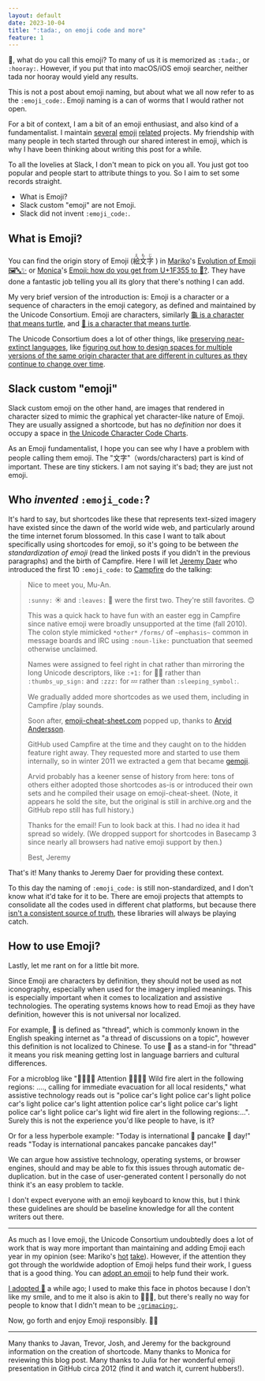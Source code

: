 ```yaml
---
layout: default
date: 2023-10-04
title: ":tada:, on emoji code and more"
feature: 1
---
```


🎉, what do you call this emoji? To many of us it is memorized as `:tada:`, or `:hooray:`. However, if you put that into macOS/iOS emoji searcher, neither tada nor hooray would yield any results.

This is not a post about emoji naming, but about what we all now refer to as the `:emoji_code:`. Emoji naming is a can of worms that I would rather not open.

For a bit of context, I am a bit of an emoji enthusiast, and also kind of a fundamentalist. I maintain [several](https://github.com/muan/emojilib) [emoji](https://github.com/muan/unicode-emoji-json) [related](https://github.com/muan/emoji-minesweeper) projects. My friendship with many people in tech started through our shared interest in emoji, which is why I have been thinking about writing this post for a while.

To all the lovelies at Slack, I don't mean to pick on you all. You just got too popular and people start to attribute things to you. So I aim to set some records straight.

- What is Emoji?
- Slack custom "emoji" are not Emoji.
- Slack did not invent `:emoji_code:`.

## What is Emoji?

You can find the origin story of Emoji (<ruby>絵文字<rp>(</rp><rt>えもじ</rt><rp>)</rp> </ruby>) in [Mariko](https://twitter.com/kosamari)'s [Evolution of Emoji 🖼🔤✨](https://speakerdeck.com/kosamari/evolution-of-emoji) or [Monica](https://meowni.ca/)'s [Emoji: how do you get from U+1F355 to 🍕?](https://meowni.ca/posts/emoji-emoji-emoji/). They have done a fantastic job telling you all its glory that there's nothing I can add.

My very brief version of the introduction is: Emoji is a character or a sequence of characters in the emoji category, as defined and maintained by the Unicode Consortium. Emoji are characters, similarly [龜 is a character that means turtle](https://www.compart.com/en/unicode/U+9F9C), and [🐢 is a character that means turtle](https://www.compart.com/en/unicode/U+1F422).

The Unicode Consortium does a lot of other things, like [preserving near-extinct languages](https://restofworld.org/2021/tulu-unicode-script/), like [figuring out how to design spaces for multiple versions of the same origin character that are different in cultures as they continue to change over time](https://en.wikipedia.org/wiki/Han_unification).

## Slack custom "emoji"

Slack custom emoji on the other hand, are images that rendered in character sized to mimic the graphical yet character-like nature of Emoji. They are usually assigned a shortcode, but has no _definition_ nor does it occupy a space in [the Unicode Character Code Charts](https://unicode.org/charts/).

As an Emoji fundamentalist, I hope you can see why I have a problem with people calling them emoji. The "文字"（words/characters) part is kind of important. These are tiny stickers. I am not saying it's bad; they are just not emoji.

## Who _invented_ `:emoji_code:`?

It's hard to say, but shortcodes like these that represents text-sized imagery have existed since the dawn of the world wide web, and particularly around the time internet forum blossomed. In this case I want to talk about specifically using shortcodes for emoji, so it's going to be between _the standardization of emoji_ (read the linked posts if you didn't in the previous paragraphs) and the birth of Campfire. Here I will let [Jeremy Daer](https://twitter.com/bitsweat) who introduced the first 10 `:emoji_code:` to [Campfire](https://en.wikipedia.org/wiki/37signals#Campfire) do the talking:

> Nice to meet you, Mu-An.
>
> `:sunny:` ☀️ and `:leaves:` 🍃 were the first two. They're still favorites. 😊
> 
> This was a quick hack to have fun with an easter egg in Campfire since native emoji were broadly unsupported at the time (fall 2010). The colon style mimicked `*other*` `/forms/` of `~emphasis~` common in message boards and IRC using `:noun-like:` punctuation that seemed otherwise unclaimed.
> 
> Names were assigned to feel right in chat rather than mirroring the long Unicode descriptors, like `:+1:` for 👍🏼 rather than `:thumbs_up_sign:` and `:zzz:` for 💤 rather than `:sleeping_symbol:`.
> 
> We gradually added more shortcodes as we used them, including in Campfire /play sounds.
> 
> Soon after, [emoji-cheat-sheet.com](https://web.archive.org/web/20111231100534/http://www.emoji-cheat-sheet.com/) popped up, thanks to [Arvid Andersson](http://arvidandersson.se/).
> 
> GitHub used Campfire at the time and they caught on to the hidden feature right away. They requested more and started to use them internally, so in winter 2011 we extracted a gem that became [gemoji](https://github.com/github/gemoji).
> 
> Arvid probably has a keener sense of history from here: tons of others either adopted those shortcodes as-is or introduced their own sets and he compiled their usage on emoji-cheat-sheet. (Note, it appears he sold the site, but the original is still in archive.org and the GitHub repo still has full history.)
> 
> Thanks for the email! Fun to look back at this. I had no idea it had spread so widely. (We dropped support for shortcodes in Basecamp 3 since nearly all browsers had native emoji support by then.)
> 
> Best,
> Jeremy

That's it! Many thanks to Jeremy Daer for providing these context.

To this day the naming of `:emoji_code:` is still non-standardized, and I don't know what it'd take for it to be. There are emoji projects that attempts to consolidate all the codes used in different chat platforms, but because there [isn't a consistent source of truth](https://github.com/muan/emojilib/issues/194#issuecomment-1731797669), these libraries will always be playing catch.

## How to use Emoji?

Lastly, let me rant on for a little bit more. 

Since Emoji are characters by definition, they should not be used as not iconography, especially when used for the imagery implied meanings. This is especially important when it comes to localization and assistive technologies. The operating systems knows how to read Emoji as they have definition, however this is not universal nor localized. 

For example, 🧵 is defined as "thread", which is commonly known in the English speaking internet as "a thread of discussions on a topic", however this definition is not localized to Chinese. To use 🧵 as a stand-in for "thread" it means you risk meaning getting lost in language barriers and cultural differences. 

For a microblog like "🚨🚨🚨🚨 Attention 🚨🚨🚨🚨 Wild fire alert in the following regions: ...., calling for immediate evacuation for all local residents," what assistive technology reads out is "police car's light police car's light police car's light police car's light attention police car's light police car's light police car's light police car's light wid fire alert in the following regions:...". Surely this is not the experience you'd like people to have, is it?

Or for a less hyperbole example: "Today is international 🥞 pancake 🥞 day!" reads "Today is international pancakes pancake pancakes day!"

We can argue how assistive technology, operating systems, or browser engines, should and may be able to fix this issues through automatic de-duplication. but in the case of user-generated content I personally do not think it's an easy problem to tackle. 

I don't expect everyone with an emoji keyboard to know this, but I think these guidelines are should be baseline knowledge for all the content writers out there.

---

As much as I love emoji, the Unicode Consortium undoubtedly does a lot of work that is way more important than maintaining and adding Emoji each year in my opinion (see: Mariko's [hot](https://twitter.com/kosamari/status/1222639816627687429) [take](https://twitter.com/kosamari/status/1222637150270840833)). However, if the attention they got through the worldwide adoption of Emoji helps fund their work, I guess that is a good thing. You can [adopt an emoji](https://unicode.org/consortium/adopt-a-character.html) to help fund their work.

[I adopted 😬](https://twitter.com/muanchiou/status/721096561808121856) a while ago; I used to make this face in photos because I don't like my smile, and to me it also is akin to 🤷🏻‍♀️, but there's really no way for people to know that I didn't mean to be [`:grimacing:`](https://dictionary.cambridge.org/dictionary/english/grimacing).

Now, go forth and enjoy Emoji responsibly. 👋🏼

---

Many thanks to Javan, Trevor, Josh, and Jeremy for the background information on the creation of shortcode.
Many thanks to Monica for reviewing this blog post.
Many thanks to Julia for her wonderful emoji presentation in GitHub circa 2012 (find it and watch it, current hubbers!). 